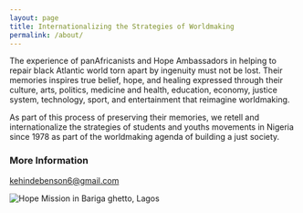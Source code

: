 ```yaml
---
layout: page
title: Internationalizing the Strategies of Worldmaking
permalink: /about/
---
```





 The experience of panAfricanists and Hope Ambassadors in helping to repair black Atlantic world torn apart by ingenuity must not be lost. Their memories inspires true belief, hope, and healing expressed through their culture, arts, politics, medicine and health, education, economy, justice system, technology, sport, and entertainment that reimagine worldmaking.
 
 As part of this process of preserving their memories, we retell and internationalize the strategies of students and youths movements in Nigeria since 1978 as part of the worldmaking agenda of building a just society. 


### More Information



[kehindebenson6@gmail.com](mailto:kehindebenson6@gmail.com)


![Hope Mission in Bariga ghetto, Lagos](../images/HOPEMISSIONINBARIGA.jpg)